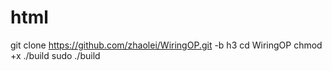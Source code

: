 # html
git clone https://github.com/zhaolei/WiringOP.git -b h3 
cd WiringOP
chmod +x ./build
sudo ./build
